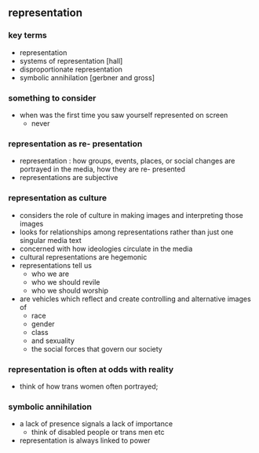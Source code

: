 ## representation
### key terms
- representation
- systems of representation [hall]
- disproportionate representation
- symbolic annihilation [gerbner and gross]

### something to consider
- when was the first time you saw yourself represented on screen
  - never

### representation as re- presentation
- representation : how groups, events, places, or social changes are portrayed in the media, how they are re- presented
- representations are subjective

### representation as culture
- considers the role of culture in making images and interpreting those images
- looks for relationships among representations rather than just one singular media text
- concerned with how ideologies circulate in the media
- cultural representations are hegemonic
- representations tell us
  - who we are
  - who we should revile
  - who we should worship
- are vehicles which reflect and create controlling and alternative images of
  - race
  - gender
  - class
  - and sexuality
  - the social forces that govern our society

### representation is often at odds with reality
- think of how trans women often portrayed;

### symbolic annihilation
- a lack of presence signals a lack of importance
  - think of disabled people or trans men etc
- representation is always linked to power
